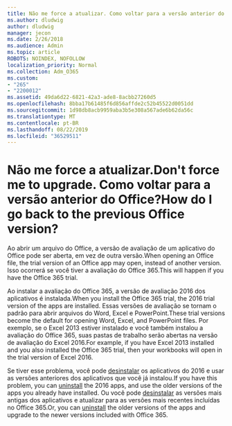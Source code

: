 ```yaml
---
title: Não me force a atualizar. Como voltar para a versão anterior do Office?
ms.author: dludwig
author: dludwig
manager: jecon
ms.date: 2/26/2018
ms.audience: Admin
ms.topic: article
ROBOTS: NOINDEX, NOFOLLOW
localization_priority: Normal
ms.collection: Adm_O365
ms.custom:
- "265"
- "2200012"
ms.assetid: 49da6d22-6821-42a3-ade8-8acbb27260d5
ms.openlocfilehash: 8bba17b61485f6d856affde2c52b45522d0051dd
ms.sourcegitcommit: 1d98db8acb9959aba3b5e308a567ade6b62da56c
ms.translationtype: MT
ms.contentlocale: pt-BR
ms.lasthandoff: 08/22/2019
ms.locfileid: "36529511"
---
```

# <a name="dont-force-me-to-upgrade-how-do-i-go-back-to-the-previous-office-version"></a><span data-ttu-id="18df5-103">Não me force a atualizar.</span><span class="sxs-lookup"><span data-stu-id="18df5-103">Don't force me to upgrade.</span></span> <span data-ttu-id="18df5-104">Como voltar para a versão anterior do Office?</span><span class="sxs-lookup"><span data-stu-id="18df5-104">How do I go back to the previous Office version?</span></span>

<span data-ttu-id="18df5-105">Ao abrir um arquivo do Office, a versão de avaliação de um aplicativo do Office pode ser aberta, em vez de outra versão.</span><span class="sxs-lookup"><span data-stu-id="18df5-105">When opening an Office file, the trial version of an Office app may open, instead of another version.</span></span> <span data-ttu-id="18df5-106">Isso ocorrerá se você tiver a avaliação do Office 365.</span><span class="sxs-lookup"><span data-stu-id="18df5-106">This will happen if you have the Office 365 trial.</span></span>
  
<span data-ttu-id="18df5-107">Ao instalar a avaliação do Office 365, a versão de avaliação 2016 dos aplicativos é instalada.</span><span class="sxs-lookup"><span data-stu-id="18df5-107">When you install the Office 365 trial, the 2016 trial version of the apps are installed.</span></span> <span data-ttu-id="18df5-108">Essas versões de avaliação se tornam o padrão para abrir arquivos do Word, Excel e PowerPoint.</span><span class="sxs-lookup"><span data-stu-id="18df5-108">These trial versions become the default for opening Word, Excel, and PowerPoint files.</span></span> <span data-ttu-id="18df5-109">Por exemplo, se o Excel 2013 estiver instalado e você também instalou a avaliação do Office 365, suas pastas de trabalho serão abertas na versão de avaliação do Excel 2016.</span><span class="sxs-lookup"><span data-stu-id="18df5-109">For example, if you have Excel 2013 installed and you also installed the Office 365 trial, then your workbooks will open in the trial version of Excel 2016.</span></span>
  
<span data-ttu-id="18df5-110">Se tiver esse problema, você pode [desinstalar](https://support.office.com/article/9dd49b83-264a-477a-8fcc-2fdf5dbf61d8.aspx) os aplicativos do 2016 e usar as versões anteriores dos aplicativos que você já instalou.</span><span class="sxs-lookup"><span data-stu-id="18df5-110">If you have this problem, you can [uninstall](https://support.office.com/article/9dd49b83-264a-477a-8fcc-2fdf5dbf61d8.aspx) the 2016 apps, and use the older versions of the apps you already have installed.</span></span> <span data-ttu-id="18df5-111">Ou você pode [desinstalar](https://support.office.com/article/9dd49b83-264a-477a-8fcc-2fdf5dbf61d8.aspx) as versões mais antigas dos aplicativos e atualizar para as versões mais recentes incluídas no Office 365.</span><span class="sxs-lookup"><span data-stu-id="18df5-111">Or, you can [uninstall](https://support.office.com/article/9dd49b83-264a-477a-8fcc-2fdf5dbf61d8.aspx) the older versions of the apps and upgrade to the newer versions included with Office 365.</span></span>
